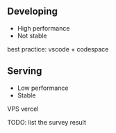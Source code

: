 ## Developing
- High performance
- Not stable

best practice: vscode + codespace

## Serving
- Low performance
- Stable

VPS
vercel

TODO: list the survey result

